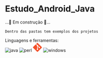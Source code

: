 # Estudo_Android_Java
...🚧  Em construção  🚧...
 
```
Dentro das pastas tem exemplos dos projetos
```

Linguagens e ferramentas: <br />
<img src="https://cdn.jsdelivr.net/gh/devicons/devicon/icons/android/android-original-wordmark.svg" alt="java" width="40" height="40"/> 
<img src="https://img.icons8.com/color/50/000000/android-studio--v2.png" alt="perl" width="30" height="30" />
<img src="https://raw.githubusercontent.com/devicons/devicon/master/icons/git/git-original.svg" alt="git" width="30" height="30"/>
<img src="https://cdn.jsdelivr.net/gh/devicons/devicon/icons/windows8/windows8-original.svg" alt="windows" width="30" height="30" />




